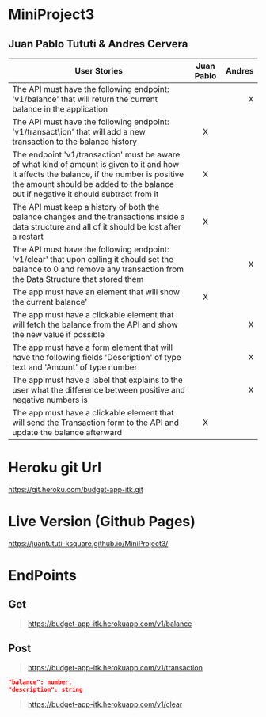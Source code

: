 # MiniProject3

## Juan Pablo Tututi & Andres Cervera

| User Stories     | Juan Pablo | Andres |
| ---------------- | :--: | ---: |
| The API must have the following endpoint: 'v1/balance' that will  return the current balance in the application |    |   X   |
| The API must have the following endpoint: 'v1/transact\ion' that will add a new transaction to the balance history |  X   |    |
| The endpoint 'v1/transaction' must be aware of what kind of amount is given to it and how it affects the balance, if the number is positive the amount should be added to the balance but if negative it should subtract from it |  X   |      |
| The API must keep a history of both the balance changes and the transactions inside a data structure and all of it should be lost after a restart |  X   |      |
| The API must have the following endpoint: 'v1/clear' that upon calling it should set the balance to 0 and remove any transaction from the Data Structure that stored them |     |    X |
| The app must have an element that will show the current balance' |  X  |      |
| The app must have a clickable element that will fetch the balance from the API and show the new value if possible |     |   X  |
| The app must have a form element that will have the following fields 'Description' of type text and 'Amount' of type number |    |  X    |
| The app must have a label that explains to the user what the difference between positive and negative numbers is |     |   X  |
| The app must have a clickable element that will send the Transaction form to the API and update the balance afterward |  X  |      |


# Heroku git Url 
https://git.heroku.com/budget-app-itk.git

# Live Version (Github Pages)
https://juantututi-ksquare.github.io/MiniProject3/


# EndPoints
## Get
> https://budget-app-itk.herokuapp.com/v1/balance

## Post
> https://budget-app-itk.herokuapp.com/v1/transaction
 
```json
"balance": number,
"description": string
```

> https://budget-app-itk.herokuapp.com/v1/clear





